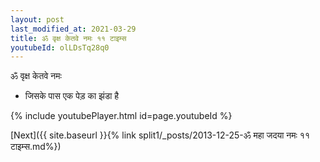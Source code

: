 ```yaml
---
layout: post
last_modified_at: 2021-03-29
title: ॐ वृक्ष केतवे नमः ११ टाइम्स
youtubeId: olLDsTq28q0
---
```

 
 
 ॐ वृक्ष केतवे नमः  
 
 -  जिसके पास एक पेड़ का झंडा है 
 
  
 
  
 
 
 
 
 
 


{% include youtubePlayer.html id=page.youtubeId %}
 
[Next]({{ site.baseurl }}{% link  split1/_posts/2013-12-25-ॐ महा जदया नमः ११ टाइम्स.md%})
 
